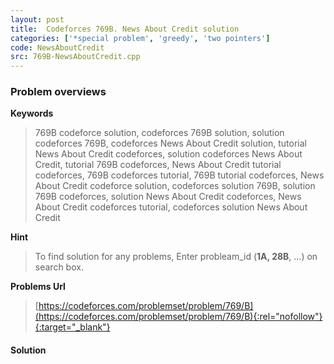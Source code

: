 ```yaml
---
layout: post
title:  Codeforces 769B. News About Credit solution
categories: ['*special problem', 'greedy', 'two pointers']
code: NewsAboutCredit
src: 769B-NewsAboutCredit.cpp
---
```

### **Problem overviews**

**Keywords**
> 769B codeforce solution, codeforces 769B solution, solution codeforces 769B, codeforces News About Credit solution, tutorial News About Credit codeforces, solution codeforces News About Credit, tutorial 769B codeforces, News About Credit tutorial codeforces, 769B codeforces tutorial, 769B tutorial codeforces, News About Credit codeforce solution, codeforces solution 769B, solution 769B codeforces, solution News About Credit codeforces, News About Credit codeforces tutorial, codeforces solution News About Credit

**Hint**
> To find solution for any problems, Enter probleam_id (**1A, 28B**, ...) on search box. 

**Problems Url**
> [https://codeforces.com/problemset/problem/769/B](https://codeforces.com/problemset/problem/769/B){:rel="nofollow"}{:target="_blank"}

#### **Solution**



